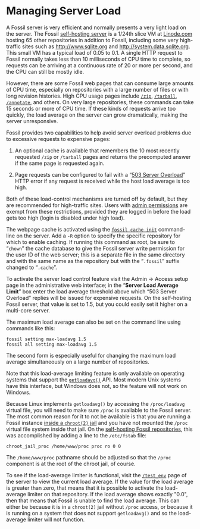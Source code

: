 # Managing Server Load

A Fossil server is very efficient and normally presents a very light
load on the server.  The Fossil [self-hosting server][sh] is a 1/24th
slice VM at [Linode.com][lin] hosting 65 other repositories in addition
to Fossil, including some very high-traffic sites such as
<http://www.sqlite.org> and <http://system.data.sqlite.org>. This small
VM has a typical load of 0.05 to 0.1. A single HTTP request to Fossil
normally takes less than 10 milliseconds of CPU time to complete, so
requests can be arriving at a continuous rate of 20 or more per second,
and the CPU can still be mostly idle.

However, there are some Fossil web pages that can consume large amounts
of CPU time, especially on repositories with a large number of files or
with long revision histories.  High CPU usage pages include
[`/zip`](/help/zip), [`/tarball`](/help/tarball),
[`/annotate`](/help/annotate), and others.  On very large repositories,
these commands can take 15 seconds or more of CPU time.  If these kinds
of requests arrive too quickly, the load average on the server can grow
dramatically, making the server unresponsive.

Fossil provides two capabilities to help avoid server overload problems
due to excessive requests to expensive pages:

1.  An optional cache is available that remembers the 10 most recently
    requested `/zip` or `/tarball` pages and returns the precomputed
    answer if the same page is requested again.

2.  Page requests can be configured to fail with a
    “[503 Server Overload][503]” HTTP error if any request is
    received while the host load average is too high.

Both of these load-control mechanisms are turned off by default, but
they are recommended for high-traffic sites. Users with [admin
permissions](caps/index.md) are exempt from these restrictions,
provided they are logged in before the load gets too high (login is
disabled under high load).

The webpage cache is activated using the [`fossil cache init`](/help/cache)
command-line on the server.  Add a `-R` option to
specify the specific repository for which to enable caching.  If running
this command as root, be sure to “`chown`” the cache database to give
the Fossil server write permission for the user ID of the web server;
this is a separate file in the same directory and with the same name as
the repository but with the “`.fossil`” suffix changed to “`.cache`”.

To activate the server load control feature visit the Admin → Access
setup page in the administrative web interface; in the “**Server Load
Average Limit**” box enter the load average threshold above which “503
Server Overload” replies will be issued for expensive requests.  On the
self-hosting Fossil server, that value is set to 1.5, but you could
easily set it higher on a multi-core server.

The maximum load average can also be set on the command line using
commands like this:

    fossil setting max-loadavg 1.5
    fossil all setting max-loadavg 1.5

The second form is especially useful for changing the maximum load
average simultaneously on a large number of repositories.

Note that this load-average limiting feature is only available on
operating systems that support the [`getloadavg()`][gla] API.  Most
modern Unix systems have this interface, but Windows does not, so the
feature will not work on Windows.

Because Linux implements `getloadavg()` by accessing the `/proc/loadavg`
virtual file, you will need to make sure `/proc` is available to the
Fossil server. The most common reason for it to not be available is that
you are running a Fossil instance [inside a `chroot(2)`
jail](./chroot.md) and you have not mounted the `/proc` virtual file
system inside that jail. On the [self-hosting Fossil repositories][sh],
this was accomplished by adding a line to the `/etc/fstab` file:

    chroot_jail_proc /home/www/proc proc ro 0 0

The `/home/www/proc` pathname should be adjusted so that the `/proc`
component is at the root of the chroot jail, of course.

To see if the load-average limiter is functional, visit the
[`/test_env`][hte] page of the server to view the current load average.
If the value for the load average is greater than zero, that means that
it is possible to activate the load-average limiter on that repository.
If the load average shows exactly "0.0", then that means that Fossil is
unable to find the load average. This can either be because it is in a
`chroot(2)` jail without `/proc` access, or because it is running on a
system that does not support `getloadavg()` and so the load-average
limiter will not function.


[503]: http://www.w3.org/Protocols/rfc2616/rfc2616-sec10.html#sec10.5.4
[hte]: /help?cmd=/test_env
[gla]: https://linux.die.net/man/3/getloadavg
[lin]: http://www.linode.com
[sh]:  ./selfhost.wiki
